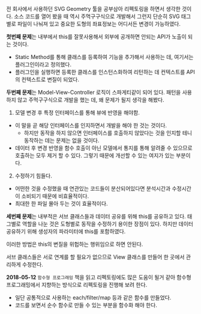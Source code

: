 전 회사에서 사용하던 SVG Geometry 툴을 공부삼아 리펙토링을 하면서 생각한 것이다.
소스 코드를 열어 봤을 때 역시 주먹구구식으로 개발해서 그런지 단순히 SVG 태그별로 파일이 나눠져 있고
중요한 도형의 좌표정보는 어디서든 변경이 가능하였다.

**첫번째 문제**는 내부에서 this를 잘못사용해서 외부에 공개하면 안되는 API가 노출이 되는 것이다.
  - Static Method를 통해 클래스를 등록하여 기능을 추가해서 사용하는 데, 여기서는 플러그인이라고 정의했다.
  - 플러그인을 실행하면 등록한 클래스를 인스턴스화하여 리턴하는 데 컨텍스트를 API의 컨텍스트로 변질이 되었다.

**두번째 문제**는 Model-View-Controller 로직이 스파게티같이 되어 있다. 패턴을 사용하지 않고 주먹구구식으로 개발을 했는 데, 왜 문제가 될지 생각을 해봤다.
1. 모델 변경 후 특정 인터페이스를 통해 뷰에 반영을 해야함.
  - 이 말을 곧 해당 인터페이스를 인지하면서 개발을 해야 한 것는 것이다.
    - 하지만 동작을 하지 않으면 인터페이스를 호출하지 않았다는 것을 인지할 테니 동작하는 데는 문제는 없을 것이다.
  - 데이터 후 변경 반영을 함수 호출이 아닌 모델에서 통지를 통해 알려줄 수 있으므로 호출하는 모두 제거 할 수 있다. 그렇기 때문에 개선할 수 있는 여지가 있는 부분이다.
2. 수정하기 힘들다.
  - 어떤한 것을 수정했을 때 연관있는 코드들이 분산되어있다면 분석시간과 수정시간이 소비되기 때문에 비효율적이다.
  - 최대한 한 파일 몰아 두는 것이 효율적이다.

**세번째 문제**는 내부적은 서브 클래스들과 데이터 공유를 위해 this를 공유하고 있다.
태그별로 역할을 나눈 것은 도형별로 동작을 수정하기 용이한 장점이 있다. 하지만 데이터 공유하기 위해 생성자의 파라미터에 this를 포함하였다.

이러한 방법은 this의 변질을 위헙하는 행위임으로 하면 안된다.

서브 클래스들은 서로 연계를 할 필요가 없으므로 View 클래스를 만들어 한 곳에서 관리하게 수정한다.

**2018-05-12** `함수형 프로그래밍` 책을 읽고 리펙토링에도 많은 도움이 될거 같아 함수형 프로그래밍에서 지향하는 방식으로 리펙토링을 진행해 보려 한다.
- 일단 공통적으로 사용하는 each/filter/map 등과 같은 함수를 만들었다.
- 코드를 보면서 순수 함수로 만들 수 있는 부분을 함수화 해야 한다.
